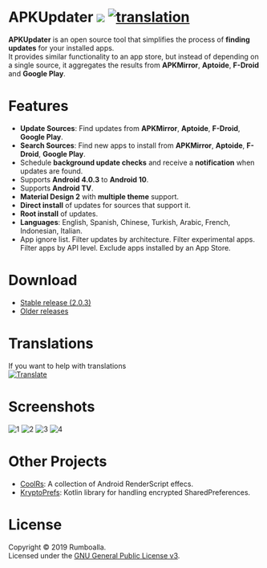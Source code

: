 # APKUpdater [![](https://github.com/rumboalla/apkupdater/workflows/Android%20Build/badge.svg)](https://github.com/rumboalla/apkupdater/actions?query=workflow%3A%22Android+Build%22) [![translation](https://img.shields.io/badge/translation-76%25-green.svg)](https://poeditor.com/join/project/NWTNMrPFj8)
**APKUpdater** is an open source tool that simplifies the process of **finding updates** for your installed apps.  
It provides similar functionality to an app store, but instead of depending on a single source, it aggregates the results from **APKMirror**, **Aptoide**, **F-Droid** and **Google Play**.

# Features
* **Update Sources**: Find updates from **APKMirror**, **Aptoide**, **F-Droid**, **Google Play**.
* **Search Sources**: Find new apps to install from **APKMirror**, **Aptoide**, **F-Droid**, **Google Play**.
* Schedule **background update checks** and receive a **notification** when updates are found.
* Supports **Android 4.0.3** to **Android 10**.
* Supports **Android TV**.
* **Material Design 2** with **multiple theme** support.
* **Direct install** of updates for sources that support it.
* **Root install** of updates.
* **Languages**: English, Spanish, Chinese, Turkish, Arabic, French, Indonesian, Italian.
* App ignore list. Filter updates by architecture. Filter experimental apps. Filter apps by API level. Exclude apps installed by an App Store.

# Download
* [Stable release (2.0.3)](https://github.com/rumboalla/apkupdater/releases/download/2.0.3/app-release.apk)
* [Older releases](https://github.com/rumboalla/apkupdater/releases)

# Translations
If you want to help with translations  
[![Translate](https://poeditor.com/public/images/logo_small.png)](https://poeditor.com/join/project/NWTNMrPFj8)

# Screenshots
![1](https://github.com/rumboalla/apkupdater/raw/2.x/screenshots/screenshot_0001.png) ![2](https://github.com/rumboalla/apkupdater/raw/2.x/screenshots/screenshot_0002.png)
![3](https://github.com/rumboalla/apkupdater/raw/2.x/screenshots/screenshot_0003.png) ![4](https://github.com/rumboalla/apkupdater/raw/2.x/screenshots/screenshot_0004.png)

# Other Projects
* [CoolRs](https://github.com/rumboalla/coolrs): A collection of Android RenderScript effecs. 
* [KryptoPrefs](https://github.com/rumboalla/KryptoPrefs): Kotlin library for handling encrypted SharedPreferences.

# License
Copyright &copy; 2019 Rumboalla.  
Licensed under the [GNU General Public License v3](https://www.gnu.org/licenses/gpl-3.0.en.html).
